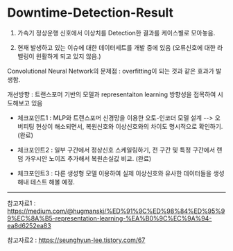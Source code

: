# Downtime-Detection-Result

1. 가속기 정상운행 신호에서 이상치를 Detection한 결과를 케이스별로 모아놓음.

2. 현재 발생하고 있는 이슈에 대한 데이터세트를 개발 중에 있음 (오류신호에 대한 라벨링이 원활하게 되고 있지 않음.)

Convolutional Neural Network의 문제점 : overfitting이 되는 것과 같은 효과가 발생함.

개선방향 : 트랜스포머 기반의 모델과 representaiton learning 방향성을 접목하여 시도해보고 있음

- 체크포인트1 : MLP와 트랜스포머 신경망을 이용한 오토-인코더 모델 설계 --> 오버피팅 현상이 해소되면서, 복원신호와 이상신호와의 차이도 명시적으로 확인하기. (완료)

- 체크포인트2 : 일부 구간에서 정상신호 스케일링하기, 전 구간 및 특정 구간에서 랜덤 가우시안 노이즈 추가해서 복원손실값 비교. (완료)

- 체크포인트3 : 다른 생성형 모델 이용하여 실제 이상신호와 유사한 데이터들을 생성해내 테스트 해볼 예정.

----------------------------------------------------------------------------------------------------------------------------------------
참고자료1 : https://medium.com/@hugmanskj/%ED%91%9C%ED%98%84%ED%95%99%EC%8A%B5-representation-learning-%EA%B0%9C%EC%9A%94-ea8d6252ea83

참고자료2 : https://seunghyun-lee.tistory.com/67
